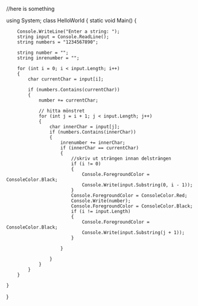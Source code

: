 //here is something

using System;
class HelloWorld
{
    static void Main()
    {

        Console.WriteLine("Enter a string: ");
        string input = Console.ReadLine();
        string numbers = "1234567890";

        string number = "";
        string inrenumber = "";

        for (int i = 0; i < input.Length; i++)
        {
            char currentChar = input[i];

            if (numbers.Contains(currentChar))
            {
                number += currentChar;

                // hitta mönstret
                for (int j = i + 1; j < input.Length; j++)
                {
                    char innerChar = input[j];
                    if (numbers.Contains(innerChar))
                    {
                        inrenumber += innerChar;
                        if (innerChar == currentChar)
                        {
                            //skriv ut strängen innan delsträngen
                            if (i != 0)
                            {
                                Console.ForegroundColor = ConsoleColor.Black;
                                Console.Write(input.Substring(0, i - 1));
                            }
                            Console.ForegroundColor = ConsoleColor.Red;
                            Console.Write(number);
                            Console.ForegroundColor = ConsoleColor.Black;
                            if (i != input.Length)
                            {
                                Console.ForegroundColor = ConsoleColor.Black;
                                Console.Write(input.Substring(j + 1));
                            }

                        }

                    }
                }
            }
        }

    }
}
